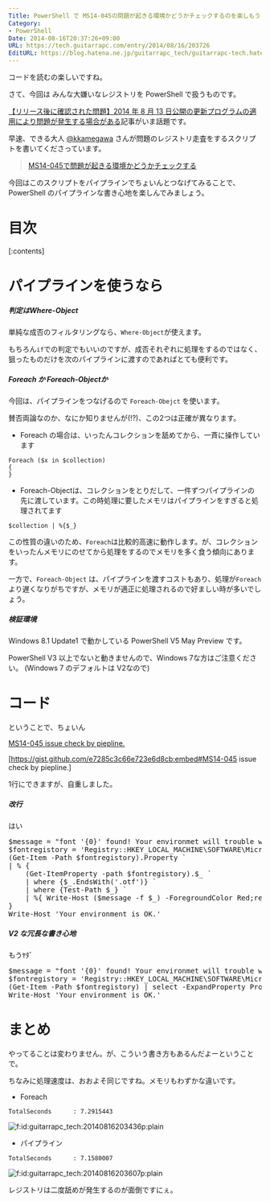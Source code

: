 ```yaml
---
Title: PowerShell で MS14-045の問題が起きる環境かどうかチェックするのを楽しもう
Category:
- PowerShell
Date: 2014-08-16T20:37:26+09:00
URL: https://tech.guitarrapc.com/entry/2014/08/16/203726
EditURL: https://blog.hatena.ne.jp/guitarrapc_tech/guitarrapc-tech.hatenablog.com/atom/entry/12921228815730372054
---
```


コードを読むの楽しいですね。

さて、今回は みんな大嫌いなレジストリを PowerShell で扱うものです。

[【リリース後に確認された問題】2014 年 8 月 13 日公開の更新プログラムの適用により問題が発生する場合がある](https://blogs.technet.com/b/jpsecurity/archive/2014/08/16/2982791-knownissue3.aspx)記事がいま話題です。

早速、できる大人 [@kkamegawa](https://twitter.com/kkamegawa) さんが問題のレジストリ走査をするスクリプトを書いてくださっています。

> [MS14-045で問題が起きる環境かどうかチェックする](https://kkamegawa.hatenablog.jp/entry/2014/08/16/193753)

今回はこのスクリプトをパイプラインでちょいんとつなげてみることで、PowerShell のパイプラインな書き心地を楽しんでみましょう。

# 目次

[:contents]

# パイプラインを使うなら

##### 判定はWhere-Object

単純な成否のフィルタリングなら、```Where-Object```が使えます。

もちろん```if```での判定でもいいのですが、成否それぞれに処理をするのではなく、狙ったものだけを次のパイプラインに渡すのであればとても便利です。


##### Foreach か Foreach-Objectか

今回は、パイプラインをつなげるので ```Foreach-Obejct``` を使います。

賛否両論なのか、なにか知りませんが(!?)、この2つは正確が異なります。

- Foreach の場合は、いったんコレクションを舐めてから、一斉に操作しています
```
Foreach ($x in $collection)
{
}
```


- Foreach-Objectは、コレクションをとりだして、一件ずつパイプラインの先に渡しています。この時処理に要したメモリはパイプラインをすぎると処理されてます

```
$collection | %{$_}
```

この性質の違いのため、```Foreach```は比較的高速に動作します。が、コレクションをいったんメモリにのせてから処理をするのでメモリを多く食う傾向にあります。

一方で、```Foreach-Object``` は、パイプラインを渡すコストもあり、処理が```Foreach```より遅くなりがちですが、メモリが適正に処理されるので好ましい時が多いでしょう。


##### 検証環境

Windows 8.1 Update1 で動かしている PowerShell V5 May Preview です。

PowerShell V3 以上でないと動きませんので、Windows 7な方はご注意ください。 (Windows 7 のデフォルトは V2なので)

# コード

ということで、ちょいん

[MS14-045 issue check by piepline.](https://gist.github.com/e7285c3c66e723e6d8cb)

[https://gist.github.com/e7285c3c66e723e6d8cb:embed#MS14-045 issue check by piepline.]



1行にできますが、自重しました。

##### 改行

はい

<pre class="brush: powershell;">
$message = "font '{0}' found! Your environmet will trouble with MS14-045. See https&#58;//support.microsoft.com/kb/2982791"
$fontregistory = 'Registry&#58;&#58;HKEY_LOCAL_MACHINE\SOFTWARE\Microsoft\Windows NT\CurrentVersion\Fonts\'
&#40Get-Item -Path $fontregistory&#41.Property `
| % {
    &#40Get-ItemProperty -path $fontregistory&#41.$_ `
    | where {$_.EndsWith&#40'.otf'&#41} `
    | where {Test-Path $_} `
    | %{ Write-Host &#40$message -f $_&#41 -ForegroundColor Red;return}
}
Write-Host 'Your environment is OK.'
</pre>

##### V2 な冗長な書き心地

もうﾔﾀﾞ

<pre class="brush: powershell;">
$message = "font '{0}' found! Your environmet will trouble with MS14-045. See https&#58;//support.microsoft.com/kb/2982791"
$fontregistory = 'Registry&#58;&#58;HKEY_LOCAL_MACHINE\SOFTWARE\Microsoft\Windows NT\CurrentVersion\Fonts\'
&#40Get-Item -Path $fontregistory&#41 | select -ExpandProperty Property | % {$x=$_; Get-ItemProperty -path $fontregistory | select -ExpandProperty $x | where {$_.EndsWith&#40'.otf'&#41} | where {Test-Path $_} | %{ Write-Host &#40$message -f $_&#41 -ForegroundColor Red;return}}
Write-Host 'Your environment is OK.'
</pre>


# まとめ

やってることは変わりません。が、こういう書き方もあるんだよーということで。

ちなみに処理速度は、おおよそ同じですね。メモリもわずかな違いです。


- Foreach

```
TotalSeconds      : 7.2915443
```
<p><span itemscope itemtype="https://schema.org/Photograph"><img src="https://cdn-ak.f.st-hatena.com/images/fotolife/g/guitarrapc_tech/20140816/20140816203436.png" alt="f:id:guitarrapc_tech:20140816203436p:plain" title="f:id:guitarrapc_tech:20140816203436p:plain" class="hatena-fotolife" itemprop="image"></span></p>


- パイプライン

```
TotalSeconds      : 7.1580007
```
<p><span itemscope itemtype="https://schema.org/Photograph"><img src="https://cdn-ak.f.st-hatena.com/images/fotolife/g/guitarrapc_tech/20140816/20140816203607.png" alt="f:id:guitarrapc_tech:20140816203607p:plain" title="f:id:guitarrapc_tech:20140816203607p:plain" class="hatena-fotolife" itemprop="image"></span></p>


レジストリは二度舐めが発生するのが面倒ですにぇ。
